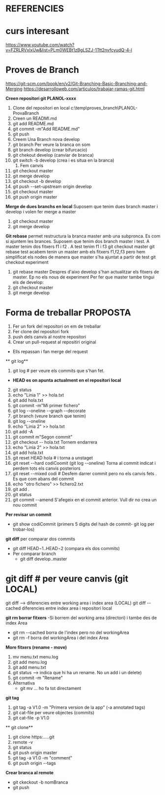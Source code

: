 # REFERENCIES
# curs interesant
https://www.youtube.com/watch?v=FZRLRVxlxUw&list=PLm0WEBt1zBgLSZJ-1Ttt2nvfcyudQ-4-l
# Proves de Branch
https://git-scm.com/book/en/v2/Git-Branching-Basic-Branching-and-Merging
https://desarrolloweb.com/articulos/trabajar-ramas-git.html

**Creen repositori git PLANOL-xxxx**
1. Clone del repositori en local c:\temp\proves_branch\PLANOL-ProvaBranch
2. Creen un READMI.md
3. git add README.md
4. git commit -m"Add README.md"
5. git push
6. Creem Una Branch nova develop
7. git branch Per veure la branca on som
8. git branch develop (crear bifurcacio)
9.  git chekout develop (canviar de branca)
10. git switch -b develop (crea i es situa en la branca)
    1.  Fem canvis 
11. git checkout master
12. git merge develop
16. git checkout -b develop
17. git push --set-upstream origin develop
18. git checkout master
19. git push origin master

**Merge de dues branchs en local**
Suposem que tenim dues branch master i develop
i volen fer merge  a master
1. git checkout master
2. git merge develop

**Git rebase**
permet restructura la branca master amb una subpronca. Es com si ajuntem les brances.
Suposem que tenim dos branch master i test. A master tenim dos fitxers f1 i f2 . A test tenim f1 i f3
git checkout master
git rebase test
acabem tenin un master amb els fitxers f1,f2,f3 pero hem simplificat els nodes de manera que master s'ha ajuntat a partir de test
git checkout experiment
1. git rebase master
Despres d'aixo develop s'han actualitzar els fitxers de master. Ep no els nous de experiment
Per fer que master tambe tingui els de develop:
1. git checkout master
2. git merge develop


# Forma de treballar PROPOSTA
1. Fer un fork del repositori on em de treballar
2. Fer clone del repositori fork
3. push dels canvis al nostre repositori
4. Crear un pull-request al repositiri original
  - Ells repassan i fan merge del request


** git log**
1. git log # per veure els commits que s'han fet.
  - **HEAD es on apunta actualment en el repositori local**
2. git status
3. echo "Linia 1" >> hola.txt
4. git add hola.txt
5. git commit -m"Mi primer fichero"
6. git log --oneline --graph --decorate
7. git branch (veure branch que tenim)
8. git log --oneline
9. echo "Linia 2" >> hola.txt
10. git add -A
11. git commit m"Segon commit" 
12. git checkout -- hola.txt Tornem endarrera
13. echo "Linia 2" >> hola.txt
14. git add hola.txt
15. git reset HEAD hola # i torna  a unstaget
16. git reset --hard  codiCoomit (git log --oneline) Torna al commit indicat i perdem tots els canvis posteriors
17. git reset --mixed codi  # Desfem darrer commit pero no els canvis fets . Es que com abans del commit
18. echo "otro fichero" >> fichero2.txt
19. git add .
20. git status
21. git commit --amend S'afegeix en el commit anterior. Vull dir no crea un nou commit

**Per revisar un commit**
- git show codiCommit (primers 5 digits del hash de commit- git log per trobar-los)

**git diff**
per comparar dos commits 
- git diff HEAD¬1..HEAD¬2 (compara els dos commits)
- Per comparar branch
  - git diff develop..master

# git diff # per veure canvis (git LOCAL)
git diff --> diferencies entre working  area i index area (LOCAL)
git diff --cached diferencies entre index area i repositori local

**git rm borrar fitxers**
-Si borrem del working area (directori) i tambe des de index Area
  - git rm --cached borra de l'index pero no del workingArea
  - git rm -f borra del workingArea i del index Area

**More fitxers (rename - move)**
1. mv menu.txt menu.log
2. git add menu.log
3. git add menu.txt
4. git status --> indica que hi ha un rename. No un add i un delete)
5. git commit -m "Rename"
6. Alternativa 
   - git mv ... ho fa tot directament

**git tag**
1. git tag -a V1.0 -m "Primera version de la app" (-a annotated tags)
2. git cat-file  <codi> per veure objectes (commits)
3. git cat-file -p V1.0

** git clone**
1. git clone https:.....git
2. remote -v
3. git status
4. git push origin master
5. git tag -a V1.0 -m "comment"
6. git push origin --tags

**Crear branca al remote**
- git ckeckout -b nomBranca
- git push
